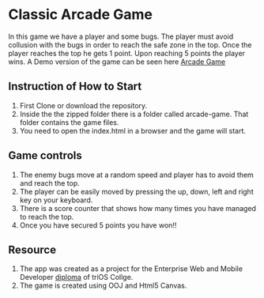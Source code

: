 # Classic Arcade Game

In this game we have a player and some bugs. The player must avoid collusion with the bugs in order to reach the safe zone in the top.  Once the player reaches the top he gets 1 point. Upon reaching 5 points the player wins. A Demo version of the game can be seen here [Arcade Game](https://special3220.github.io/arcade-game/)


## Instruction of How to Start

1. First Clone or download the repository. 
2. Inside the the zipped folder there is a folder called arcade-game. That folder contains the game files.
3. You need to open the index.html in a browser and the game will start.


## Game controls

1. The enemy bugs move at a random speed and player has to avoid them and reach the top.
2. The player can be easily moved by pressing the up, down, left and right key on your keyboard.
3. There is a score counter that shows how many times you have managed to reach the top.
4. Once you have secured 5 points you have won!!

## Resource

1. The app was created as a project for the Enterprise Web and Mobile Developer [diploma](https://www.trios.com/programs-courses/technology/enterprise-web-and-mobile-developer/) of triOS Collge.
2. The game is created using OOJ and Html5 Canvas.
